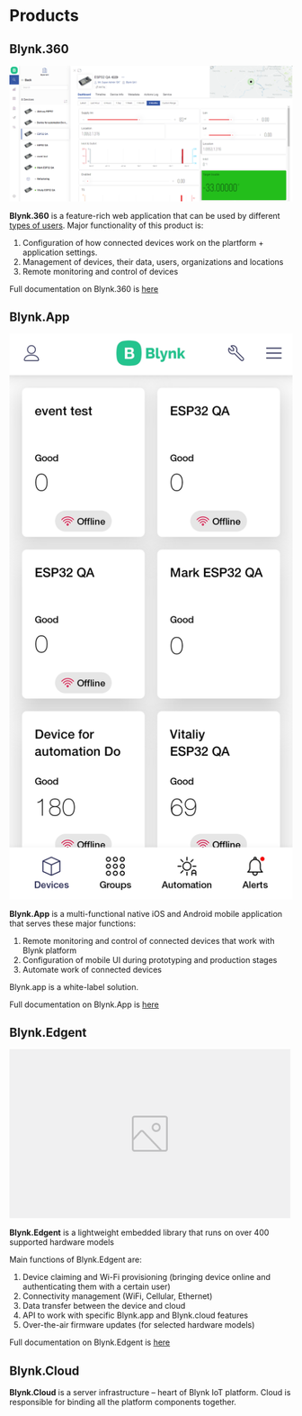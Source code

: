 # Products

## Blynk.360

![](../../.gitbook/assets/360.png)

**Blynk.360** is a feature-rich web application that can be used by different [types of users](../users.md). Major functionality of this product is:

1. Configuration of how connected devices work on the plartform + application settings.
2. Management of devices, their data, users, organizations and locations 
3. Remote monitoring and control of devices

Full documentation on Blynk.360 is [here]()

## Blynk.App

![](../../.gitbook/assets/screenshot_2021-03-25-21-07-56-35.jpg)

**Blynk.App** is a multi-functional native iOS and Android mobile application that serves these major functions:

1. Remote monitoring and control of connected devices that work with Blynk platform
2. Configuration of mobile UI during prototyping and production stages
3. Automate work of connected devices

Blynk.app is a white-label solution. 

Full documentation on Blynk.App is [here](../../mobile-applications/overview.md)

## Blynk.Edgent

![Diagram of Blynk.Edgent](../../.gitbook/assets/image-placeholder.png)

**Blynk.Edgent** is a lightweight embedded library that runs on over 400 supported hardware models

Main functions of Blynk.Edgent are: 

1. Device claiming and Wi-Fi provisioning \(bringing device online and authenticating them with a certain user\)
2. Connectivity management \(WiFi, Cellular, Ethernet\)
3. Data transfer between the device and cloud 
4. API to work with specific Blynk.app and Blynk.cloud features
5. Over-the-air firmware updates \(for selected hardware models\)

Full documentation on Blynk.Edgent is [here](../../blynk.edgent/overview.md)



## Blynk.Cloud

**Blynk.Cloud** is a server infrastructure – heart of Blynk IoT platform. Cloud is responsible for binding all the platform components together. 




